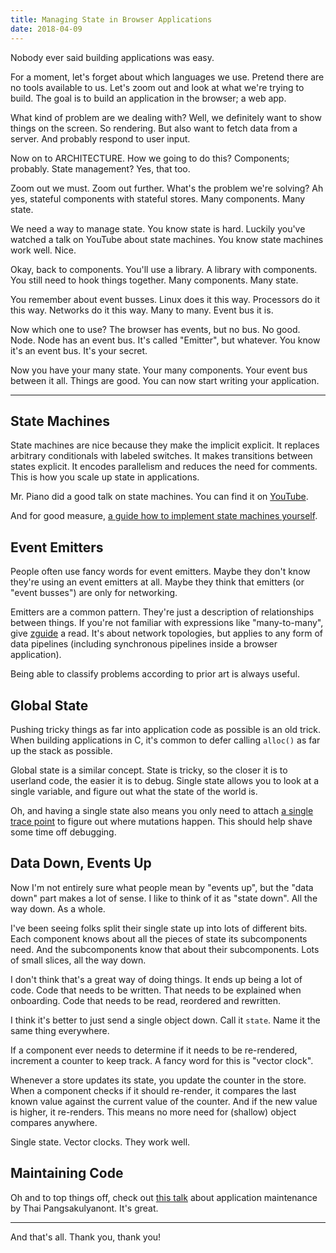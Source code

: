 ```yaml
---
title: Managing State in Browser Applications
date: 2018-04-09
---
```


Nobody ever said building applications was easy.

For a moment, let's forget about which languages we use. Pretend there are no
tools available to us. Let's zoom out and look at what we're trying to build.
The goal is to build an application in the browser; a web app.

What kind of problem are we dealing with? Well, we definitely want to show
things on the screen. So rendering. But also want to fetch data from a server.
And probably respond to user input.

Now on to ARCHITECTURE. How we going to do this? Components; probably. State
management? Yes, that too.

Zoom out we must. Zoom out further. What's the problem we're solving? Ah yes,
stateful components with stateful stores. Many components. Many state.

We need a way to manage state. You know state is hard. Luckily you've watched a
talk on YouTube about state machines. You know state machines work well.  Nice.

Okay, back to components. You'll use a library. A library with components.
You still need to hook things together. Many components. Many state.

You remember about event busses. Linux does it this way. Processors do it this
way. Networks do it this way. Many to many. Event bus it is.

Now which one to use? The browser has events, but no bus. No good. Node. Node
has an event bus. It's called "Emitter", but whatever. You know it's an event
bus. It's your secret.

Now you have your many state. Your many components. Your event bus between it
all. Things are good. You can now start writing your application.

---

## State Machines
State machines are nice because they make the implicit explicit. It replaces
arbitrary conditionals with labeled switches. It makes transitions between
states explicit. It encodes parallelism and reduces the need for comments. This
is how you scale up state in applications.

Mr. Piano did a good talk on state machines. You can find it on
[YouTube](https://www.youtube.com/watch?v=VU1NKX6Qkxc).

And for good measure, [a guide how to implement state machines
yourself](https://choo.io/docs/state-machines).

## Event Emitters
People often use fancy words for event emitters. Maybe they don't know they're
using an event emitters at all. Maybe they think that emitters (or "event
busses") are only for networking.

Emitters are a common pattern. They're just a description of relationships
between things. If you're not familiar with expressions like "many-to-many",
give [zguide](http://zguide.zeromq.org/page:all) a read. It's about network
topologies, but applies to any form of data pipelines (including synchronous
pipelines inside a browser application).

Being able to classify problems according to prior art is always useful.

## Global State
Pushing tricky things as far into application code as possible is an old trick.
When building applications in C, it's common to defer calling `alloc()` as far
up the stack as possible.

Global state is a similar concept. State is tricky, so the closer it is to
userland code, the easier it is to debug. Single state allows you to look at a
single variable, and figure out what the state of the world is.

Oh, and having a single state also means you only need to attach [a single
trace point](https://github.com/choojs/object-change-callsite) to figure out
where mutations happen. This should help shave some time off debugging.

## Data Down, Events Up
Now I'm not entirely sure what people mean by "events up", but the "data down"
part makes a lot of sense. I like to think of it as "state down". All the way
down. As a whole.

I've been seeing folks split their single state up into lots of different bits.
Each component knows about all the pieces of state its subcomponents need. And
the subcomponents know that about their subcomponents. Lots of small slices, all
the way down.

I don't think that's a great way of doing things. It ends up being a lot of
code. Code that needs to be written. That needs to be explained when onboarding.
Code that needs to be read, reordered and rewritten.

I think it's better to just send a single object down. Call it `state`. Name it
the same thing everywhere.

If a component ever needs to determine if it needs to be re-rendered, increment
a counter to keep track. A fancy word for this is "vector clock".

Whenever a store updates its state, you update the counter in the store.  When a
component checks if it should re-render, it compares the last known value
against the current value of the counter. And if the new value is higher, it
re-renders. This means no more need for (shallow) object compares anywhere.

Single state. Vector clocks. They work well.

## Maintaining Code
Oh and to top things off, check out [this
talk](https://www.youtube.com/watch?v=xBa0_b-5XDw) about application maintenance
by Thai Pangsakulyanont. It's great.

---

And that's all. Thank you, thank you!
